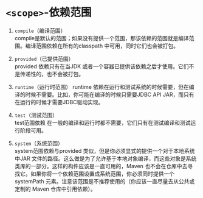 # `<scope>`-依赖范围

1. `compile`（编译范围）  
compile是默认的范围；如果没有提供一个范围，那该依赖的范围就是编译范围。编译范围依赖在所有的classpath 中可用，同时它们也会被打包。

2. `provided`（已提供范围）  
provided 依赖只有在当JDK 或者一个容器已提供该依赖之后才使用。它们不是传递性的，也不会被打包。

3. `runtime`（运行时范围）
runtime 依赖在运行和测试系统的时候需要，但在编译的时候不需要。比如，你可能在编译的时候只需要JDBC API JAR，而只有在运行的时候才需要JDBC驱动实现。

4. `test`（测试范围）  
test范围依赖 在一般的编译和运行时都不需要，它们只有在测试编译和测试运行阶段可用。

5. `system`（系统范围）  
system范围依赖与provided 类似，但是你必须显式的提供一个对于本地系统中JAR 文件的路径。这么做是为了允许基于本地对象编译，而这些对象是系统类库的一部分。这样的构件应该是一直可用的，Maven 也不会在仓库中去寻找它。如果你将一个依赖范围设置成系统范围，你必须同时提供一个 systemPath 元素。注意该范围是不推荐使用的（你应该一直尽量去从公共或定制的 Maven 仓库中引用依赖）。

